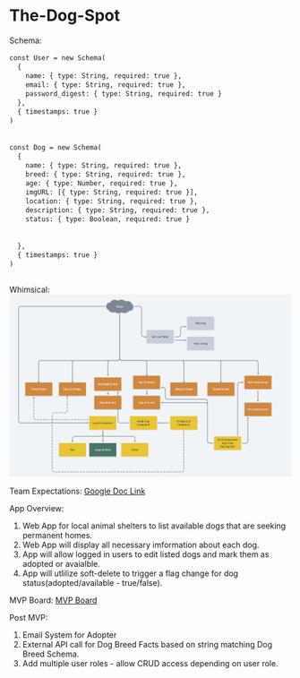 # The-Dog-Spot

Schema:
```
const User = new Schema(
  {
    name: { type: String, required: true },
    email: { type: String, required: true },
    password_digest: { type: String, required: true }
  },
  { timestamps: true }
)


const Dog = new Schema(
  {
    name: { type: String, required: true },
    breed: { type: String, required: true },
    age: { type: Number, required: true },
    imgURL: [{ type: String, required: true }],
    location: { type: String, required: true },
    description: { type: String, required: true },
    status: { type: Boolean, required: true }
    
    
  },
  { timestamps: true }
)


```

Whimsical: 
![Whimsical Diagram](https://github.com/amarp86/The-Dog-Spot/blob/dev/Screen%20Shot%202021-03-08%20at%201.57.32%20PM.png)


Team Expectations:
[Google Doc Link](https://docs.google.com/document/d/e/2PACX-1vRJvBFhamLdhd8FuCzWC0053Q8ADoPnr4qJiDSAVrL8B2Awl28F5DWS5smkcC5bglCkZc4lsrpLuKSA/pub)


App Overview:
1. Web App for local animal shelters to list available dogs that are seeking permanent homes.
2. Web App will display all necessary imformation about each dog.
3. App will allow logged in users to edit listed dogs and mark them as adopted or avaialble.
4. App will utlilize soft-delete to trigger a flag change for dog status(adopted/available - true/false).


MVP Board:
[MVP Board](https://github.com/amarp86/The-Dog-Spot/projects/1)

Post MVP: 
1. Email System for Adopter
2. External API call for Dog Breed Facts based on string matching Dog Breed Schema.
3. Add multiple user roles - allow CRUD access depending on user role.


